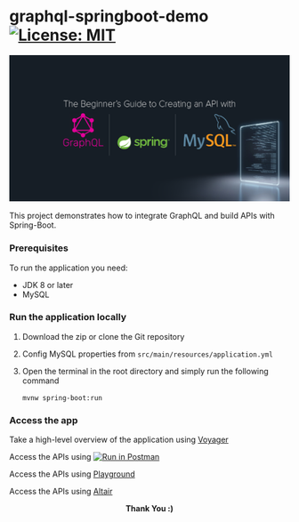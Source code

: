 # graphql-springboot-demo [![License: MIT](https://img.shields.io/badge/License-MIT-yellow.svg)](https://github.com/pateluday07/graphql-springboot-demo/blob/master/LICENSE)
![Header](src/main/resources/static/graphql-springboot-mysql.png)

This project demonstrates how to integrate GraphQL and build APIs with Spring-Boot.

### Prerequisites
To run the application you need:
* JDK 8 or later
* MySQL

### Run the application locally
1. Download the zip or clone the Git repository
2. Config MySQL properties from `src/main/resources/application.yml`
3. Open the terminal in the root directory and simply run the following command

       mvnw spring-boot:run

### Access the app
Take a high-level overview of the application using
[Voyager](http://localhost:8085/voyager)

Access the APIs using
[![Run in Postman](https://run.pstmn.io/button.svg)](https://app.getpostman.com/run-collection/237b8577c269887f2380)

Access the APIs using
[Playground](http://localhost:8085/playground)

Access the APIs using
[Altair](http://localhost:8085/altair)

<p align="center">
  <b>Thank You :)</b>
</p>
